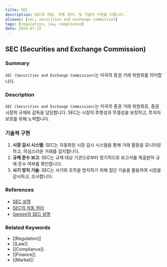 ```yaml
---
title: SEC
description: SEC의 개념, 작동 원리, 및 기술적 구현을 다룹니다.
aliases: [sec, securities and exchange commission]
tags: [regulation, law, compliance]
date: 2024-07-22
---
```


## SEC (Securities and Exchange Commission)

### Summary

`SEC (Securities and Exchange Commission)`는 미국의 증권 거래 위원회를 의미합니다.

### Description

`SEC (Securities and Exchange Commission)`는 미국의 증권 거래 위원회로, 증권 시장의 규제와 감독을 담당합니다. SEC는 시장의 투명성과 무결성을 보장하고, 투자자 보호를 위해 노력합니다.

### 기술적 구현

1. **시장 감시 시스템**: SEC는 자동화된 시장 감시 시스템을 통해 거래 활동을 모니터링하고, 의심스러운 거래를 감지합니다.
2. **규제 준수 보고**: SEC는 규제 대상 기관으로부터 정기적으로 보고서를 제출받아 규제 준수 여부를 확인합니다.
3. **사기 방지 기술**: SEC는 사기와 조작을 방지하기 위해 첨단 기술을 활용하여 시장을 감시하고, 조사합니다.

### References

- [SEC 설명](https://en.wikipedia.org/wiki/Securities_and_Exchange_Commission)
- [SEC의 작동 원리](https://www.investopedia.com/terms/s/sec.asp)
- [Gemini의 SEC 설명](https://www.gemini.com/cryptopedia/search?query=sec)

### Related Keywords

- [[Regulation]]
- [[Law]]
- [[Compliance]]
- [[Finance]]
- [[Market]]
